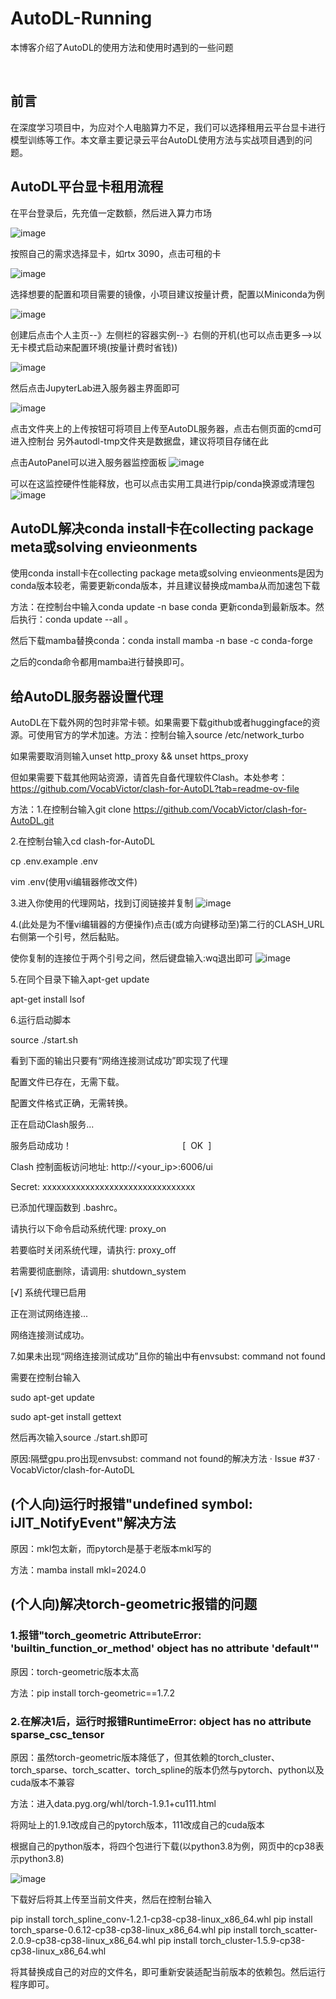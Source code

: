 # AutoDL-Running
本博客介绍了AutoDL的使用方法和使用时遇到的一些问题

​
## 前言

在深度学习项目中，为应对个人电脑算力不足，我们可以选择租用云平台显卡进行模型训练等工作。本文章主要记录云平台AutoDL使用方法与实战项目遇到的问题。

## AutoDL平台显卡租用流程

在平台登录后，先充值一定数额，然后进入算力市场

![image](https://github.com/user-attachments/assets/7868c879-77d0-487a-b72e-cd9112a3236a)


按照自己的需求选择显卡，如rtx 3090，点击可租的卡

![image](https://github.com/user-attachments/assets/f8ad518f-0b6d-4818-bfa2-eff8ce3c1bbc)


选择想要的配置和项目需要的镜像，小项目建议按量计费，配置以Miniconda为例

![image](https://github.com/user-attachments/assets/655b7d7a-ec2f-4ac7-9ca5-0b3f1fcb9539)


创建后点击个人主页--》左侧栏的容器实例--》右侧的开机(也可以点击更多-->以无卡模式启动来配置环境(按量计费时省钱))

![image](https://github.com/user-attachments/assets/c62c3707-ad56-45c5-9483-a751a4b8185e)


然后点击JupyterLab进入服务器主界面即可

![image](https://github.com/user-attachments/assets/72babf98-2af4-4370-b826-c6994a91bc42)


点击文件夹上的上传按钮可将项目上传至AutoDL服务器，点击右侧页面的cmd可进入控制台
另外autodl-tmp文件夹是数据盘，建议将项目存储在此

点击AutoPanel可以进入服务器监控面板
![image](https://github.com/user-attachments/assets/59e6d015-a679-48dd-bcef-e33ae6701d1b)


可以在这监控硬件性能释放，也可以点击实用工具进行pip/conda换源或清理包
![image](https://github.com/user-attachments/assets/f981b4d5-4e16-4810-900b-675207f4ca0d)



## AutoDL解决conda install卡在collecting package meta或solving envieonments

使用conda install卡在collecting package meta或solving envieonments是因为conda版本较老，需要更新conda版本，并且建议替换成mamba从而加速包下载

方法：在控制台中输入conda update -n base conda 更新conda到最新版本。然后执行：conda update --all 。

然后下载mamba替换conda：conda install mamba -n base -c conda-forge

之后的conda命令都用mamba进行替换即可。

## 给AutoDL服务器设置代理

AutoDL在下载外网的包时非常卡顿。如果需要下载github或者huggingface的资源。可使用官方的学术加速。方法：控制台输入source /etc/network_turbo

如果需要取消则输入unset http_proxy && unset https_proxy

但如果需要下载其他网站资源，请首先自备代理软件Clash。本处参考：https://github.com/VocabVictor/clash-for-AutoDL?tab=readme-ov-file

方法：1.在控制台输入git clone https://github.com/VocabVictor/clash-for-AutoDL.git

2.在控制台输入cd clash-for-AutoDL

cp .env.example .env

vim .env(使用vi编辑器修改文件)

3.进入你使用的代理网站，找到订阅链接并复制
![image](https://github.com/user-attachments/assets/62d135f1-398c-402e-b08d-2a5943e46ab8)

4.(此处是为不懂vi编辑器的方便操作)点击(或方向键移动至)第二行的CLASH_URL右侧第一个引号，然后黏贴。

使你复制的连接位于两个引号之间，然后键盘输入:wq退出即可
![image](https://github.com/user-attachments/assets/accb1ab2-6f0a-4077-83a9-01b8fafe75fc)



5.在同个目录下输入apt-get update

apt-get install lsof

6.运行启动脚本

source ./start.sh

看到下面的输出只要有“网络连接测试成功”即实现了代理

配置文件已存在，无需下载。

配置文件格式正确，无需转换。

正在启动Clash服务...

服务启动成功！                                             [  OK  ]

Clash 控制面板访问地址: http://<your_ip>:6006/ui

Secret: xxxxxxxxxxxxxxxxxxxxxxxxxxxxxxxx

已添加代理函数到 .bashrc。

请执行以下命令启动系统代理: proxy_on

若要临时关闭系统代理，请执行: proxy_off

若需要彻底删除，请调用: shutdown_system


[√] 系统代理已启用

正在测试网络连接...

网络连接测试成功。


7.如果未出现“网络连接测试成功”且你的输出中有envsubst: command not found

需要在控制台输入

sudo apt-get update

sudo apt-get install gettext

然后再次输入source ./start.sh即可

原因:隔壁gpu.pro出现envsubst: command not found的解决方法 · Issue #37 · VocabVictor/clash-for-AutoDL

## (个人向)运行时报错"undefined symbol: iJIT_NotifyEvent"解决方法

原因：mkl包太新，而pytorch是基于老版本mkl写的

方法：mamba install mkl=2024.0

## (个人向)解决torch-geometric报错的问题

### 1.报错"torch_geometric AttributeError: 'builtin_function_or_method' object has no attribute 'default'"

原因：torch-geometric版本太高

方法：pip install torch-geometric==1.7.2

### 2.在解决1后，运行时报错RuntimeError: object has no attribute sparse_csc_tensor

原因：虽然torch-geometric版本降低了，但其依赖的torch_cluster、torch_sparse、torch_scatter、torch_spline的版本仍然与pytorch、python以及cuda版本不兼容

方法：进入data.pyg.org/whl/torch-1.9.1+cu111.html

将网址上的1.9.1改成自己的pytorch版本，111改成自己的cuda版本

根据自己的python版本，将四个包进行下载(以python3.8为例，网页中的cp38表示python3.8)

![image](https://github.com/user-attachments/assets/5ac2bea7-1a59-4d9f-a6d5-0a03bdef7844)


下载好后将其上传至当前文件夹，然后在控制台输入

pip install torch_spline_conv-1.2.1-cp38-cp38-linux_x86_64.whl
pip install torch_sparse-0.6.12-cp38-cp38-linux_x86_64.whl
pip install torch_scatter-2.0.9-cp38-cp38-linux_x86_64.whl
pip install torch_cluster-1.5.9-cp38-cp38-linux_x86_64.whl

将其替换成自己的对应的文件名，即可重新安装适配当前版本的依赖包。然后运行程序即可。

​
